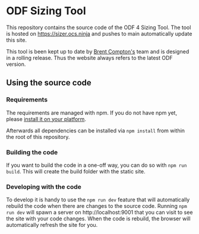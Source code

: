 # ODF Sizing Tool

This repository contains the source code of the ODF 4 Sizing Tool.
The tool is hosted on https://sizer.ocs.ninja and pushes to main automatically update this site.

This tool is been kept up to date by [Brent Compton's](mailto:bcompton@redhat.com) team and is designed in a rolling release. Thus the website always refers to the latest ODF version.

## Using the source code

### Requirements

The requirements are managed with npm. If you do not have npm yet, please [install it on your platform](https://nodejs.org/en/download/).

Afterwards all dependencies can be installed via `npm install` from within the root of this repository.

### Building the code

If you want to build the code in a one-off way, you can do so with `npm run build`. This will create the build folder with the static site.

### Developing with the code

To develop it is handy to use the `npm run dev` feature that will automatically rebuild the code when there are changes to the source code.
Running `npm run dev` will spawn a server on http://localhost:9001 that you can visit to see the site with your code changes. When the code is rebuild, the browser will automatically refresh the site for you.
